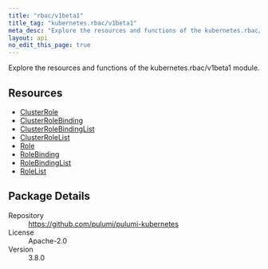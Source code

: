 ```yaml
---
title: "rbac/v1beta1"
title_tag: "kubernetes.rbac/v1beta1"
meta_desc: "Explore the resources and functions of the kubernetes.rbac/v1beta1 module."
layout: api
no_edit_this_page: true
---
```


<!-- WARNING: this file was generated by Pulumi Docs Generator. -->
<!-- Do not edit by hand unless you're certain you know what you are doing! -->

Explore the resources and functions of the kubernetes.rbac/v1beta1 module.

<h2 id="resources">Resources</h2>
<ul class="api">
    <li><a href="clusterrole" title="ClusterRole"><span class="symbol resource"></span>ClusterRole</a></li>
    <li><a href="clusterrolebinding" title="ClusterRoleBinding"><span class="symbol resource"></span>ClusterRoleBinding</a></li>
    <li><a href="clusterrolebindinglist" title="ClusterRoleBindingList"><span class="symbol resource"></span>ClusterRoleBindingList</a></li>
    <li><a href="clusterrolelist" title="ClusterRoleList"><span class="symbol resource"></span>ClusterRoleList</a></li>
    <li><a href="role" title="Role"><span class="symbol resource"></span>Role</a></li>
    <li><a href="rolebinding" title="RoleBinding"><span class="symbol resource"></span>RoleBinding</a></li>
    <li><a href="rolebindinglist" title="RoleBindingList"><span class="symbol resource"></span>RoleBindingList</a></li>
    <li><a href="rolelist" title="RoleList"><span class="symbol resource"></span>RoleList</a></li>
</ul>

<h2 id="package-details">Package Details</h2>
<dl class="package-details">
	<dt>Repository</dt>
	<dd><a href="https://github.com/pulumi/pulumi-kubernetes">https://github.com/pulumi/pulumi-kubernetes</a></dd>
	<dt>License</dt>
	<dd>Apache-2.0</dd>
	<dt>Version</dt>
	<dd>3.8.0</dd>
</dl>

